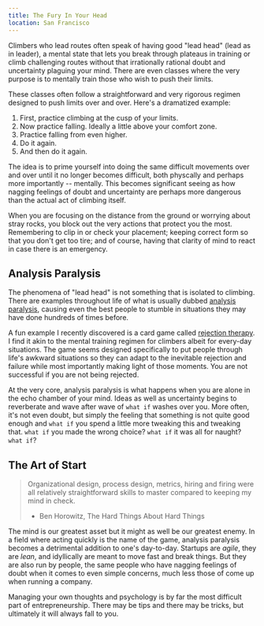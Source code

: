 ```yaml
---
title: The Fury In Your Head
location: San Francisco
---
```


Climbers who lead routes often speak of having good "lead head" (lead as in
leader), a mental state that lets you break through plateaus in training or
climb challenging routes without that irrationally rational doubt and
uncertainty plaguing your mind. There are even classes where the very purpose
is to mentally train those who wish to push their limits.

These classes often follow a straightforward and very rigorous regimen designed to push limits over and over. Here's a dramatized example:

1. First, practice climbing at the cusp of your limits. 
2. Now practice falling. Ideally a little above your comfort zone.
3. Practice falling from even higher. 
4. Do it again. 
5. And then do it again.

The idea is to prime yourself into doing the same difficult movements over and
over until it no longer becomes difficult, both physcally and perhaps more
importantly -- mentally. This becomes significant seeing as how nagging feelings of doubt and uncertainty are perhaps more dangerous than the actual act of climbing itself.

When you are focusing on the distance from the ground or worrying about stray
rocks, you block out the very actions that protect you the most. Remembering to
clip in or check your placement; keeping correct form so that you don't get too
tire; and of course, having that clarity of mind to react in case there
is an emergency.


## Analysis Paralysis

The phenomena of "lead head" is not something that is isolated to climbing.
There are examples throughout life of what is usually dubbed [analysis
paralysis](http://en.wikipedia.org/wiki/Analysis_paralysis), causing even the
best people to stumble in situations they may have done hundreds of times
before.

A fun example I recently discovered is a card game called [rejection
therapy](http://rejectiontherapy.com/). I find it akin to the mental training
regimen for climbers albeit for every-day situations. The game seems designed
specifically to put people through life's awkward situations so they can adapt
to the inevitable rejection and failure while most importantly making light of
those moments. You are not successful if you are not being rejected.

At the very core, analysis paralysis is what happens when you are alone in the
echo chamber of your mind. Ideas as well as uncertainty begins to reverberate
and wave after wave of `what if` washes over you. More often, it's not even
doubt, but simply the feeling that something is not quite good enough and `what
if` you spend a little more tweaking this and tweaking that. `what if` you made the wrong choice? `what if` it was all for naught? `what if`?


## The Art of Start

> Organizational design, process design, metrics, hiring and firing were all
> relatively straightforward skills to master compared to keeping my mind in
> check.
> 
> - Ben Horowitz, The Hard Things About Hard Things

The mind is our greatest asset but it might as well be our greatest enemy. In a
field where acting quickly is the name of the game, analysis paralysis becomes
a detrimental addition to one's day-to-day. Startups are *agile*, they are
*lean*, and idyllically are meant to move fast and break things. But they are
also run by people, the same people who have nagging feelings of doubt when it
comes to even simple concerns, much less those of come up when running a
company.

Managing your own thoughts and psychology is by far the most difficult part of
entrepreneurship. There may be tips and there may be tricks, but ultimately it
will always fall to you.